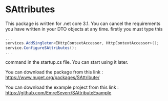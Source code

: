 # SAttributes

This package is written for .net core 3.1. You can cancel the requirements you have written in your DTO objects at any time.
firstly you must type this 

```c#
...
services.AddSingleton<IHttpContextAccessor, HttpContextAccessor>();
service.ConfigureSAttributes();
...
```

command in the startup.cs file. You can start using it later.

You can download the package from this link : https://www.nuget.org/packages/SAttribute/

You can download the example project from this link : https://github.com/EmreSeverr/SAttributeExample
